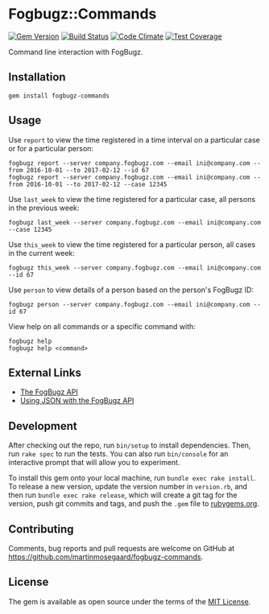 # Fogbugz::Commands

[![Gem Version](https://badge.fury.io/rb/fogbugz-commands.svg)](https://badge.fury.io/rb/fogbugz-commands)
[![Build Status](https://travis-ci.org/martinmosegaard/fogbugz-commands.svg?branch=master)](https://travis-ci.org/martinmosegaard/fogbugz-commands)
[![Code Climate](https://codeclimate.com/github/martinmosegaard/fogbugz-commands/badges/gpa.svg)](https://codeclimate.com/github/martinmosegaard/fogbugz-commands)
[![Test Coverage](https://codeclimate.com/github/martinmosegaard/fogbugz-commands/badges/coverage.svg)](https://codeclimate.com/github/martinmosegaard/fogbugz-commands/coverage)

Command line interaction with FogBugz.

## Installation

    gem install fogbugz-commands

## Usage

Use `report` to view the time registered in a time interval on a particular case or for a particular person:

    fogbugz report --server company.fogbugz.com --email ini@company.com --from 2016-10-01 --to 2017-02-12 --id 67
    fogbugz report --server company.fogbugz.com --email ini@company.com --from 2016-10-01 --to 2017-02-12 --case 12345

Use `last_week` to view the time registered for a particular case, all persons in the previous week:

    fogbugz last_week --server company.fogbugz.com --email ini@company.com --case 12345

Use `this_week` to view the time registered for a particular person, all cases in the current week:

    fogbugz this_week --server company.fogbugz.com --email ini@company.com --id 67

Use `person` to view details of a person based on the person's FogBugz ID:

    fogbugz person --server company.fogbugz.com --email ini@company.com --id 67

View help on all commands or a specific command with:

    fogbugz help
    fogbugz help <command>

## External Links

- [The FogBugz API](http://help.fogcreek.com/the-fogbugz-api)
- [Using JSON with the FogBugz API](http://help.fogcreek.com/10853/using-json-with-the-fogbugz-api)

## Development

After checking out the repo, run `bin/setup` to install dependencies. Then, run `rake spec` to run the tests. You can also run `bin/console` for an interactive prompt that will allow you to experiment.

To install this gem onto your local machine, run `bundle exec rake install`. To release a new version, update the version number in `version.rb`, and then run `bundle exec rake release`, which will create a git tag for the version, push git commits and tags, and push the `.gem` file to [rubygems.org](https://rubygems.org).

## Contributing

Comments, bug reports and pull requests are welcome on GitHub at https://github.com/martinmosegaard/fogbugz-commands.

## License

The gem is available as open source under the terms of the [MIT License](http://opensource.org/licenses/MIT).
